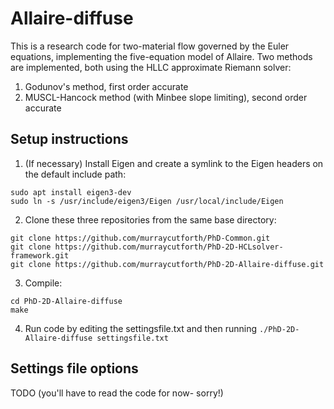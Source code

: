 # Allaire-diffuse

This is a research code for two-material flow governed by the Euler equations, 
implementing the five-equation model of Allaire. Two methods are implemented, both
using the HLLC approximate Riemann solver:
1. Godunov's method, first order accurate
2. MUSCL-Hancock method (with Minbee slope limiting), second order accurate


## Setup instructions

1. (If necessary) Install Eigen and create a symlink to the Eigen headers on the default include path: 
```
sudo apt install eigen3-dev
sudo ln -s /usr/include/eigen3/Eigen /usr/local/include/Eigen
```
2. Clone these three repositories from the same base directory:
```
git clone https://github.com/murraycutforth/PhD-Common.git
git clone https://github.com/murraycutforth/PhD-2D-HCLsolver-framework.git
git clone https://github.com/murraycutforth/PhD-2D-Allaire-diffuse.git
```
3. Compile:
```
cd PhD-2D-Allaire-diffuse
make
```
4. Run code by editing the settingsfile.txt and then running ```./PhD-2D-Allaire-diffuse settingsfile.txt```


## Settings file options

TODO (you'll have to read the code for now- sorry!)
